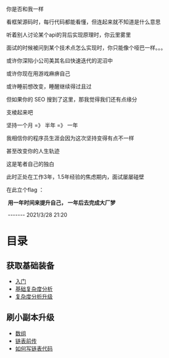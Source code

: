 你是否和我一样

看框架源码时，每行代码都能看懂，但连起来就不知道是什么意思

听着别人讨论某个api的背后实现原理时，你云里雾里

面试的时候被问到某个技术点怎么实现时，你只能像个哑巴一样。。。



或许你深陷小公司美其名曰快速迭代的泥沼中

或许你现在用游戏麻痹自己

或许睡前想改变，睡醒继续得过且过



但如果你的 SEO 搜到了这里，那我觉得我们还有点缘分

支棱起来吧

坚持一个月  =》 半年 =》 一年 

我相信你的程序员生涯会因为这次坚持变得有点不一样

甚至改变你的人生轨迹



这是笔者自己的独白

此时正处在工作3年，1.5年经验的焦虑期内，面试屡屡碰壁

在此立个flag ： 

​	**用一年时间来提升自己， 一年后去完成大厂梦**

​																	-------  2021/3/28 21:20

# 目录

## 获取基础装备

+ [入门](./入门/入门篇.md)
+ [基础复杂度分析](./入门/基础复杂度分析.md)
+ [复杂度分析升级](./入门/复杂度分析升级.md)

## 刷小副本升级

+ [数组](./基础/数组.md)
+ [链表前传](./基础/链表前传.md)
+ [如何写链表代码](./基础/如何写链表代码.md)

